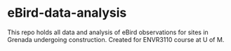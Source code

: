# eBird-data-analysis
This repo holds all data and analysis of eBird observations for sites in Grenada undergoing construction. 
Created for ENVR3110 course at U of M. 
